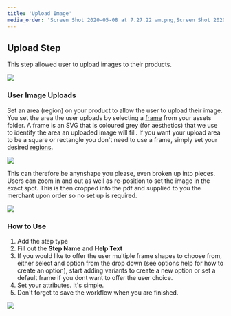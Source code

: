 ```yaml
---
title: 'Upload Image'
media_order: 'Screen Shot 2020-05-08 at 7.27.22 am.png,Screen Shot 2020-09-25 at 2.42.20 pm.png,Screen Shot 2020-09-25 at 2.50.35 pm.png,Screen Shot 2020-09-25 at 2.54.25 pm.png,Screen Shot 2020-09-25 at 3.09.49 pm.png'
---
```


## Upload Step

This step allowed user to upload images to their products.

![](https://help.spiff.com.au/user/pages/04.Spiff-Concepts/04.step-types/02.upload-image/Screen%20Shot%202020-09-25%20at%202.50.35%20pm.png)

### User Image Uploads 

Set an area (region) on your product to allow the user to upload their image. You set the area the user uploads by selecting a [frame](https://help.spiff.com.au/spiff-concepts/asset-library/frames) from your assets folder. A frame is an SVG that is coloured grey (for aesthetics) that we use to identify the area an uploaded image will fill. If you want your upload area to be a square or rectangle you don't need to use a frame, simply set your desired [regions](https://help.spiff.com.au/spiff-concepts/workflows/step-details/regions).

![](https://help.spiff.com.au/user/pages/04.Spiff-Concepts/04.step-types/02.upload-image/Screen%20Shot%202020-09-25%20at%202.42.20%20pm.png)

This can therefore be anynshape you please, even broken up into pieces. Users can zoom in and out as well as re-position to set the image in the exact spot. 
This is then cropped into the pdf and supplied to you the merchant upon order so no set up is required.

![](https://help.spiff.com.au/user/pages/04.Spiff-Concepts/04.step-types/02.upload-image/Screen%20Shot%202020-09-25%20at%202.54.25%20pm.png)

### How to Use

1. Add the step type 
2. Fill out the **Step Name** and **Help Text**
3. If you would like to offer the user multiple frame shapes to choose from, either select and option from the drop down (see options help for how to create an option), start adding variants to create a new option or set a default frame if you dont want to offer the user choice. 
4. Set your attributes. It's simple.
5. Don't forget to save the workflow when you are finished.

![](https://help.spiff.com.au/user/pages/04.Spiff-Concepts/04.step-types/02.upload-image/Screen%20Shot%202020-09-25%20at%203.09.49%20pm.png)